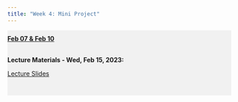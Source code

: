 ```yaml
---
title: "Week 4: Mini Project"
---
```


<div style="background-color:rgba(0, 0, 0, 0.0470588); text-align:left; vertical-align: middle; padding:10px 0;">
<b><u>Feb 07 & Feb 10</u></b> <br> <br>

<b>Lecture Materials - Wed, Feb 15, 2023:</b> <br>


<a  href="/materials/unit_01/week_01/lecture_01_week_01.html" target="_blank">Lecture Slides</a> <br> <br>

<!--
<b>Lab Materials - Fri, Feb 10, 2023:</b> <br>

<a  href="/materials/unit_00/week_04/lab_00_week_04.html" target="_blank">Week 4 Lab Notes</a> <br> <br> 


<b>Project Materials - Due Thursday, Feb 16 by 11:59 PM:</b> <br>

<a  href="/materials/unit_00/week_04/ps4.html" target="_blank">Problem Set 4 Instructions</a> <br> 

<a  href="/materials/unit_00/inputs/supermarket_sales_2017.csv" download>Download 2017 Supermarket Sales Data</a> <br>

<a  href="/materials/unit_00/inputs/supermarket_sales_2018.csv" download>Download 2018 Supermarket Sales Data</a> <br>

<a  href="/materials/unit_00/inputs/supermarket_sales_2019.csv" download>Download 2019 Supermarket Sales Data</a> <br>

<a  href="/materials/unit_00/inputs/supermarketdata_describe.html" target="_blank">Description of Supermarket Sales Data</a> <br> <br>

-->

<!---
<b>Additional Resources:</b> <br>

<a  href="https://32net.id/bukaheula/share/SYCWaE5oc1kTqt9D6VLB0wqSno3PFMgUBWRAWeh9.pdf" target="_blank"><i>Better Data Visualizations</i> by Jonathan Schwabish - Free PDF </a> <br>


<a  href="https://policyviz.com/resources/" target="_blank">Jonathan Schwabish - Data Vis Resources </a> <br>

-->
</div>

